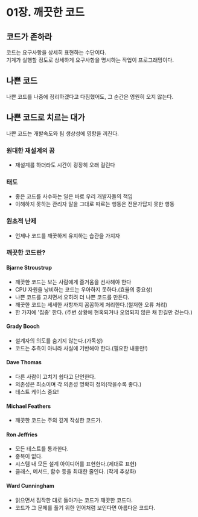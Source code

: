 # 01장. 깨끗한 코드


## 코드가 존하라
코드는 요구사항을 상세히 표현하는 수단이다.  
기계가 실행할 정도로 상세하게 요구사항을 명시하는 작업이 프로그래밍이다.


## 나쁜 코드
나쁜 코드를 나중에 정리하겠다고 다짐했어도, 그 순간은 영원히 오지 않는다.


## 나쁜 코드로 치르는 대가
나쁜 코드는 개발속도와 팀 생상성에 영향을 끼친다.


### 원대한 재설계의 꿈
- 재설계를 하더라도 시간이 굉장히 오래 걸린다

### 태도
- 좋은 코드를 사수하는 일은 바로 우리 개발자들의 책임
- 이해하지 못하는 관리자 말을 그대로 따르는 행동은 전문가답지 못한 행동

### 원초적 난제
- 언제나 코드를 깨끗하게 유지하는 습관을 가지자

### 깨끗한 코드란?
#### Bjarne Stroustrup
- 깨끗한 코드는 보는 사람에게 즐거움을 선사해야 한다
- CPU 자원을 낭비하는 코드는 우아하지 못하다.(효율의 중요성)
- 나쁜 코드를 고치면서 오히려 더 나쁜 코드를 만든다.
- 깨끗한 코드는 세세한 사항까지 꼼꼼하게 처리한다.(철저한 오류 처리)
- 한 가지에 '집중' 한다. (주변 상황에 현혹되거나 오염되지 않은 채 한길만 걷는다.)

#### Grady Booch
- 설계자의 의도를 숨기지 않는다.(가독성)
- 코드는 추측이 아니라 사실에 기반해야 한다.(필요한 내용만!)

#### Dave Thomas
- 다른 사람이 고치기 쉽다고 단언한다.
- 의존성은 최소이며 각 의존성 명확히 정의(작을수록 좋다.)
- 테스트 케이스 중요!

#### Michael Feathers
- 깨끗한 코드는 주의 깊게 작성한 코드가.

#### Ron Jeffries
- 모든 테스트를 통과한다.
- 중복이 없다.
- 시스템 내 모든 설계 아이디어를 표현한다.(제대로 표현)
- 클래스, 메서드, 함수 등을 최대한 줄인다. (작게 추상화)

#### Ward Cunningham
- 읽으면서 짐작한 대로 돌아가는 코드가 깨끗한 코드다.
- 코드가 그 문제를 풀기 위한 언어처럼 보인다면 아름다운 코드다.